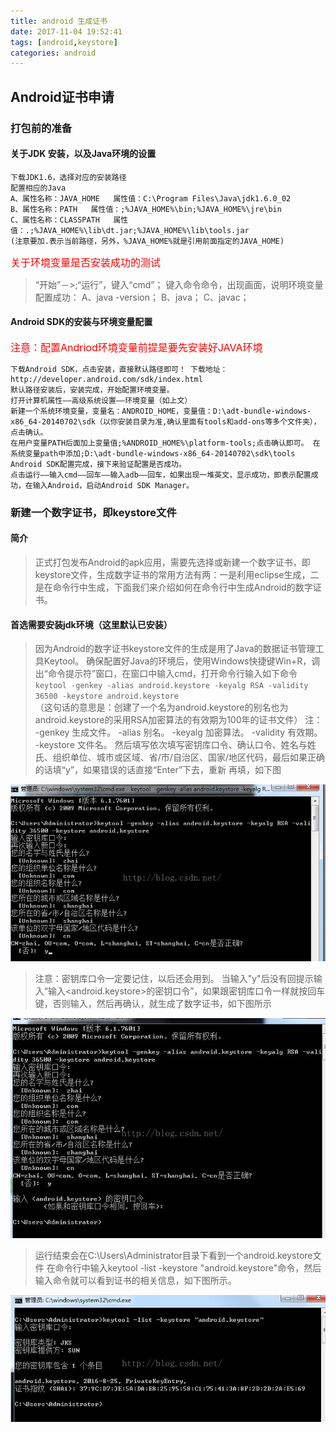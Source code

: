 ```yaml
---
title: android 生成证书
date: 2017-11-04 19:52:41
tags: [android,keystore]
categories: android
---
```


## Android证书申请

### 打包前的准备

#### 关于JDK 安装，以及Java环境的设置

```
下载JDK1.6，选择对应的安装路径
配置相应的Java 
A、属性名称：JAVA_HOME   属性值：C:\Program Files\Java\jdk1.6.0_02
B、属性名称：PATH   属性值：;%JAVA_HOME%\bin;%JAVA_HOME%\jre\bin
C、属性名称：CLASSPATH   属性值：.;%JAVA_HOME%\lib\dt.jar;%JAVA_HOME%\lib\tools.jar
(注意要加.表示当前路径，另外，%JAVA_HOME%就是引用前面指定的JAVA_HOME)
```
<font color=red size=3>关于环境变量是否安装成功的测试</font>



> “开始”－>;“运行”，键入“cmd”；
> 键入命令命令，出现画面，说明环境变量配置成功：
>         A、java -version；
>         B、java；
>         C、javac；

#### Android SDK的安装与环境变量配置

<font color=red size=3>注意：配置Andriod环境变量前提是要先安装好JAVA环境</font>

```
下载Android SDK，点击安装，直接默认路径即可！ 下载地址：http://developer.android.com/sdk/index.html
默认路径安装后，安装完成，开始配置环境变量。
打开计算机属性——高级系统设置——环境变量（如上文）
新建一个系统环境变量，变量名：ANDROID_HOME，变量值：D:\adt-bundle-windows-x86_64-20140702\sdk（以你安装目录为准,确认里面有tools和add-ons等多个文件夹），点击确认。
在用户变量PATH后面加上变量值;%ANDROID_HOME%\platform-tools;点击确认即可。 在系统变量path中添加;D:\adt-bundle-windows-x86_64-20140702\sdk\tools
Android SDK配置完成，接下来验证配置是否成功。
点击运行——输入cmd——回车——输入adb——回车，如果出现一堆英文，显示成功，即表示配置成功，在输入Android，启动Android SDK Manager。
```

### 新建一个数字证书，即keystore文件
#### 简介

> 正式打包发布Android的apk应用，需要先选择或新建一个数字证书，即keystore文件，生成数字证书的常用方法有两：一是利用eclipse生成，二是在命令行中生成，下面我们来介绍如何在命令行中生成Android的数字证书。

#### 首选需要安装jdk环境（这里默认已安装）
> 因为Android的数字证书keystore文件的生成是用了Java的数据证书管理工具Keytool。
> 确保配置好Java的环境后，使用Windows快捷键Win+R，调出“命令提示符”窗口，在窗口中输入cmd，打开命令行输入如下命令
`    
keytool -genkey -alias android.keystore -keyalg RSA -validity 36500 -keystore android.keystore
`   
> （这句话的意思是：创建了一个名为android.keystore的别名也为android.keystore的采用RSA加密算法的有效期为100年的证书文件）
   注：
>    -genkey 生成文件。
>    -alias 别名。
>    -keyalg 加密算法。
>    -validity 有效期。
>    -keystore 文件名。
>   然后填写依次填写密钥库口令、确认口令、姓名与姓氏、组织单位、城市或区域、省/市/自治区、国家/地区代码，最后如果正确的话填“y”，如果错误的话直接“Enter”下去，重新 再填，如下图

![图片](android-生成证书/pic1.jpg)
> 注意：密钥库口令一定要记住，以后还会用到。
> 当输入"y"后没有回提示输入“输入<android.keystore>的密钥口令”，如果跟密钥库口令一样就按回车键，否则输入，然后再确认，就生成了数字证书，如下图所示

![图片](android-生成证书/pic2.jpg)
>   运行结束会在C:\Users\Administrator目录下看到一个android.keystore文件
>   在命令行中输入keytool -list -keystore "android.keystore"命令，然后输入命令就可以看到证书的相关信息，如下图所示。

![图片](android-生成证书/pic3.jpg)